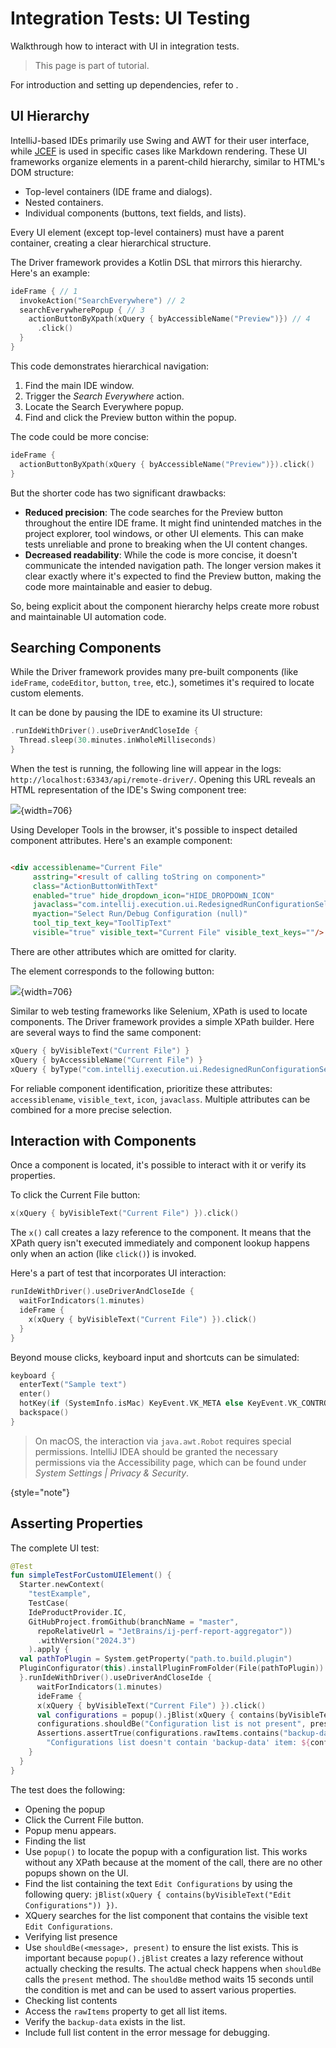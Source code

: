 <!-- Copyright 2000-2025 JetBrains s.r.o. and contributors. Use of this source code is governed by the Apache 2.0 license. -->

# Integration Tests: UI Testing

<link-summary>Walkthrough how to interact with UI in integration tests.</link-summary>

> This page is part of [](integration_tests.md) tutorial.

For introduction and setting up dependencies, refer to [](integration_tests_intro.md).

## UI Hierarchy

IntelliJ-based IDEs primarily use Swing and AWT for their user interface, while [JCEF](embedded_browser_jcef.md) is used in specific cases like Markdown rendering.
These UI frameworks organize elements in a parent-child hierarchy, similar to HTML's DOM structure:

* Top-level containers (IDE frame and dialogs).
* Nested containers.
* Individual components (buttons, text fields, and lists).

Every UI element (except top-level containers) must have a parent container, creating a clear hierarchical structure.

The Driver framework provides a Kotlin DSL that mirrors this hierarchy.
Here's an example:

```kotlin
ideFrame { // 1
  invokeAction("SearchEverywhere") // 2
  searchEverywherePopup { // 3
    actionButtonByXpath(xQuery { byAccessibleName("Preview")}) // 4
      .click()
  }
}
```

This code demonstrates hierarchical navigation:

1. Find the main IDE window.
2. Trigger the _Search Everywhere_ action.
3. Locate the <control>Search Everywhere</control> popup.
4. Find and click the <control>Preview</control> button within the popup.

The code could be more concise:

```kotlin
ideFrame {
  actionButtonByXpath(xQuery { byAccessibleName("Preview")}).click()
}
```

But the shorter code has two significant drawbacks:

* **Reduced precision**: The code searches for the <control>Preview</control> button throughout the entire IDE frame.
  It might find unintended matches in the project explorer, tool windows, or other UI elements.
  This can make tests unreliable and prone to breaking when the UI content changes.
* **Decreased readability**: While the code is more concise, it doesn't communicate the intended navigation path.
  The longer version makes it clear exactly where it's expected to find the Preview button, making the code more maintainable and easier to debug.

So, being explicit about the component hierarchy helps create more robust and maintainable UI automation code.

## Searching Components

While the Driver framework provides many pre-built components (like `ideFrame`, `codeEditor`, `button`, `tree`, etc.), sometimes it's required to locate custom elements.

It can be done by pausing the IDE to examine its UI structure:

```kotlin
.runIdeWithDriver().useDriverAndCloseIde {
  Thread.sleep(30.minutes.inWholeMilliseconds)
}
```

When the test is running, the following line will appear in the logs: `http://localhost:63343/api/remote-driver/`.
Opening this URL reveals an HTML representation of the IDE's Swing component tree:

![](integration_tests_devtools.png){width=706}

Using Developer Tools in the browser, it's possible to inspect detailed component attributes.
Here's an example component:

```html

<div accessiblename="Current File"
     asstring="<result of calling toString on component>"
     class="ActionButtonWithText"
     enabled="true" hide_dropdown_icon="HIDE_DROPDOWN_ICON"
     javaclass="com.intellij.execution.ui.RedesignedRunConfigurationSelector$createCustomComponent$1"
     myaction="Select Run/Debug Configuration (null)"
     tool_tip_text_key="ToolTipText"
     visible="true" visible_text="Current File" visible_text_keys=""/>
```

There are other attributes which are omitted for clarity.

The element corresponds to the following button:

![](integration_tests_ui_sample.png){width=706}

Similar to web testing frameworks like Selenium, XPath is used to locate components.
The Driver framework provides a simple XPath builder.
Here are several ways to find the same component:

```kotlin
xQuery { byVisibleText("Current File") }
xQuery { byAccessibleName("Current File") }
xQuery { byType("com.intellij.execution.ui.RedesignedRunConfigurationSelector\$createCustomComponent$1") }
```

For reliable component identification, prioritize these attributes: `accessiblename`, `visible_text`, `icon`, `javaclass`.
Multiple attributes can be combined for a more precise selection.

## Interaction with Components

Once a component is located, it's possible to interact with it or verify its properties.

To click the <control>Current File</control> button:

```kotlin
x(xQuery { byVisibleText("Current File") }).click()
```

The `x()` call creates a lazy reference to the component.
It means that the XPath query isn't executed immediately and component lookup happens only when an action (like `click()`) is invoked.

Here's a part of test that incorporates UI interaction:
```kotlin
runIdeWithDriver().useDriverAndCloseIde {
  waitForIndicators(1.minutes)
  ideFrame {
    x(xQuery { byVisibleText("Current File") }).click()
  }
}
```

Beyond mouse clicks, keyboard input and shortcuts can be simulated:

```kotlin
keyboard {
  enterText("Sample text")
  enter()
  hotKey(if (SystemInfo.isMac) KeyEvent.VK_META else KeyEvent.VK_CONTROL, KeyEvent.VK_A)
  backspace()
}
```

> On macOS, the interaction via `java.awt.Robot` requires special permissions.
> IntelliJ IDEA should be granted the necessary permissions via the Accessibility page, which can be found under _System Settings | Privacy & Security_.
>
{style="note"}

## Asserting Properties

The complete UI test:

```kotlin
@Test
fun simpleTestForCustomUIElement() {
  Starter.newContext(
    "testExample",
    TestCase(
    IdeProductProvider.IC,
    GitHubProject.fromGithub(branchName = "master",
      repoRelativeUrl = "JetBrains/ij-perf-report-aggregator"))
      .withVersion("2024.3")
    ).apply {
  val pathToPlugin = System.getProperty("path.to.build.plugin")
  PluginConfigurator(this).installPluginFromFolder(File(pathToPlugin))
  }.runIdeWithDriver().useDriverAndCloseIde {
      waitForIndicators(1.minutes)
      ideFrame {
      x(xQuery { byVisibleText("Current File") }).click()
      val configurations = popup().jBlist(xQuery { contains(byVisibleText("Edit Configurations")) })
      configurations.shouldBe("Configuration list is not present", present)
      Assertions.assertTrue(configurations.rawItems.contains("backup-data"),
        "Configurations list doesn't contain 'backup-data' item: ${configurations.rawItems}")
    }
  }
}
```

The test does the following:

* Opening the popup
* Click the <control>Current File</control> button.
* Popup menu appears.
* Finding the list
* Use `popup()` to locate the popup with a configuration list.
  This works without any XPath because at the moment of the call, there are no other popups shown on the UI.
* Find the list containing the text `Edit Configurations` by using the following query: `jBlist(xQuery { contains(byVisibleText("Edit Configurations")) })`.
* XQuery searches for the list component that contains the visible text `Edit Configurations`.
* Verifying list presence
* Use `shouldBe(<message>, present)` to ensure the list exists.
  This is important because `popup().jBlist` creates a lazy reference without actually checking the results.
  The actual check happens when `shouldBe` calls the `present` method.
  The `shouldBe` method waits 15 seconds until the condition is met and can be used to assert various properties.
* Checking list contents
* Access the `rawItems` property to get all list items.
* Verify the `backup-data` exists in the list.
* Include full list content in the error message for debugging.

